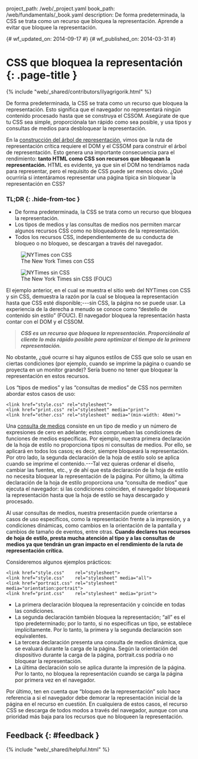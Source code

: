 project_path: /web/_project.yaml book_path: /web/fundamentals/_book.yaml description: De forma predeterminada, la CSS se trata como un recurso que bloquea la representación. Aprende a evitar que bloquee la representación.

{# wf_updated_on: 2014-09-17 #} {# wf_published_on: 2014-03-31 #}

# CSS que bloquea la representación {: .page-title }

{% include "web/_shared/contributors/ilyagrigorik.html" %}

De forma predeterminada, la CSS se trata como un recurso que bloquea la representación. Esto significa que el navegador no representará ningún contenido procesado hasta que se construya el CSSOM. Asegúrate de que tu CSS sea simple, proporciónala tan rápido como sea posible, y usa tipos y consultas de medios para desbloquear la representación.

En la [construcción del árbol de representación](render-tree-construction), vimos que la ruta de representación crítica requiere el DOM y el CSSOM para construir el árbol de representación. Esto genera una importante consecuencia para el rendimiento: **tanto HTML como CSS son recursos que bloquean la representación.** HTML es evidente, ya que sin el DOM no tendríamos nada para representar, pero el requisito de CSS puede ser menos obvio. ¿Qué ocurriría si intentáramos representar una página típica sin bloquear la representación en CSS?

### TL;DR {: .hide-from-toc }

* De forma predeterminada, la CSS se trata como un recurso que bloquea la representación.
* Los tipos de medios y las consultas de medios nos permiten marcar algunos recursos CSS como no bloqueadores de la representación.
* Todos los recursos CSS, independientemente de su conducta de bloqueo o no bloqueo, se descargan a través del navegador.

<div class="attempt-left">
  <figure>
    <img src="images/nytimes-css-device.png" alt="NYTimes con CSS">
    <figcaption>The New York Times con CSS</figcaption>
  </figure>
</div>

<div class="attempt-right">
  <figure>
    <img src="images/nytimes-nocss-device.png" alt="NYTimes sin CSS">
    <figcaption>The New York Times sin CSS (FOUC)</figcaption>
  </figure>
</div>

<div style="clear:both;"></div>

El ejemplo anterior, en el cual se muestra el sitio web del NYTimes con CSS y sin CSS, demuestra la razón por la cual se bloquea la representación hasta que CSS esté disponible;\---sin CSS, la página no se puede usar. La experiencia de la derecha a menudo se conoce como “destello de contenido sin estilo” (FOUC). El navegador bloquea la representación hasta contar con el DOM y el CSSOM.

> ***CSS es un recurso que bloquea la representación. Proporciónala al cliente lo más rápido posible para optimizar el tiempo de la primera representación.***

No obstante, ¿qué ocurre si hay algunos estilos de CSS que solo se usan en ciertas condiciones (por ejemplo, cuando se imprime la página o cuando se proyecta en un monitor grande)? Sería bueno no tener que bloquear la representación en estos recursos.

Los “tipos de medios” y las “consultas de medios” de CSS nos permiten abordar estos casos de uso:

    <link href="style.css" rel="stylesheet">
    <link href="print.css" rel="stylesheet" media="print">
    <link href="other.css" rel="stylesheet" media="(min-width: 40em)">
    

Una [consulta de medios](../../design-and-ux/responsive/#use-css-media-queries-for-responsiveness) consiste en un tipo de medio y un número de expresiones de cero en adelante; estos comprueban las condiciones de funciones de medios específicas. Por ejemplo, nuestra primera declaración de la hoja de estilo no proporciona tipos ni consultas de medios. Por ello, se aplicará en todos los casos; es decir, siempre bloqueará la representación. Por otro lado, la segunda declaración de la hoja de estilo solo se aplica cuando se imprime el contenido.\---Tal vez quieras ordenar el diseño, cambiar las fuentes, etc., y de ahí que esta declaración de la hoja de estilo no necesita bloquear la representación de la página. Por último, la última declaración de la hoja de estilo proporciona una “consulta de medios” que ejecuta el navegador: si las condiciones coinciden, el navegador bloqueará la representación hasta que la hoja de estilo se haya descargado y procesado.

Al usar consultas de medios, nuestra presentación puede orientarse a casos de uso específicos, como la representación frente a la impresión, y a condiciones dinámicas, como cambios en la orientación de la pantalla y cambios de tamaño de eventos, entre otras. **Cuando declares tus recursos de hoja de estilo, presta mucha atención al tipo y a las consultas de medios ya que tendrán un gran impacto en el rendimiento de la ruta de representación crítica.**

Consideremos algunos ejemplos prácticos:

    <link href="style.css"    rel="stylesheet">
    <link href="style.css"    rel="stylesheet" media="all">
    <link href="portrait.css" rel="stylesheet" media="orientation:portrait">
    <link href="print.css"    rel="stylesheet" media="print">
    

* La primera declaración bloquea la representación y coincide en todas las condiciones.
* La segunda declaración también bloquea la representación; “all” es el tipo predeterminado; por lo tanto, si no especificas un tipo, se establece implícitamente. Por lo tanto, la primera y la segunda declaración son equivalentes.
* La tercera declaración presenta una consulta de medios dinámica, que se evaluará durante la carga de la página. Según la orientación del dispositivo durante la carga de la página, portrait.css podría o no bloquear la representación.
* La última declaración solo se aplica durante la impresión de la página. Por lo tanto, no bloquea la representación cuando se carga la página por primera vez en el navegador.

Por último, ten en cuenta que “bloqueo de la representación” solo hace referencia a si el navegador debe demorar la representación inicial de la página en el recurso en cuestión. En cualquiera de estos casos, el recurso CSS se descarga de todos modos a través del navegador, aunque con una prioridad más baja para los recursos que no bloqueen la representación.

## Feedback {: #feedback }

{% include "web/_shared/helpful.html" %}